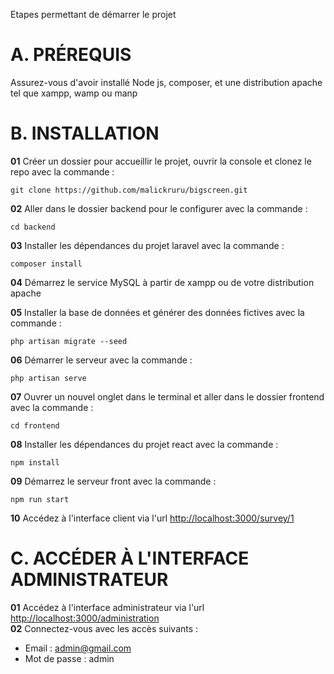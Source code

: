 Etapes permettant de démarrer le projet


# A.	PRÉREQUIS

Assurez-vous d'avoir installé Node js, composer, 
et une distribution apache tel que xampp, wamp ou manp

# B.	INSTALLATION

**01**	Créer un dossier pour accueillir le projet, ouvrir la console et clonez le repo avec la commande :

``git clone https://github.com/malickruru/bigscreen.git``

**02** 	Aller dans le dossier backend pour le configurer avec la commande :

``cd backend``

**03**	 Installer les dépendances du projet laravel avec la commande :

``composer install``


**04** 	Démarrez le service MySQL à partir de xampp ou de votre distribution apache
 
**05**	Installer la base de données et générer des données fictives avec la commande :

``php artisan migrate --seed``

**06**	Démarrer le serveur avec la commande :

``php artisan serve``

**07**	Ouvrer un nouvel onglet dans le terminal et aller dans le dossier frontend avec la commande :

``cd frontend``
 
**08** Installer les dépendances du projet react avec la commande :

``npm install``

**09** Démarrez le serveur front avec la commande :

``npm run start``

**10** Accédez à l'interface client via l'url [http://localhost:3000/survey/1](http://localhost:3000/survey/1) 

# C. ACCÉDER À L'INTERFACE ADMINISTRATEUR

**01**	Accédez à l'interface administrateur via l'url [http://localhost:3000/administration](http://localhost:3000/administration)  
**02**	Connectez-vous avec les accès suivants :
- Email : admin@gmail.com
- Mot de passe : admin
 
